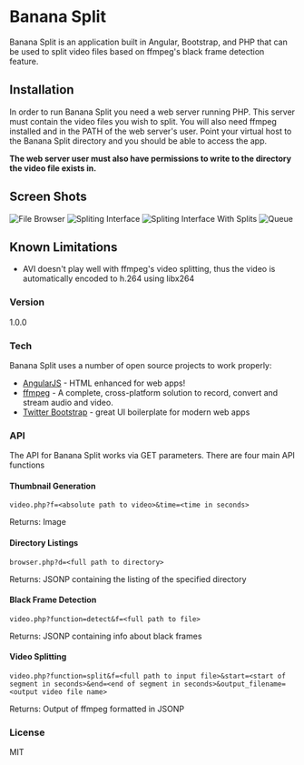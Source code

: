 # Banana Split

Banana Split is an application built in Angular, Bootstrap, and PHP that can be used to split video files based on ffmpeg's black frame detection feature.

## Installation

In order to run Banana Split you need a web server running PHP. This server must contain the video files you wish to split. You will also need ffmpeg installed and in the PATH of the web server's user. Point your virtual host to the Banana Split directory and you should be able to access the app.

**The web server user must also have permissions to write to the directory the video file exists in.**

## Screen Shots

![File Browser](https://cldup.com/CDo6Rq8b01.png "The file browser")
![Spliting Interface](https://cldup.com/nA7SAjPnCi.png "The main splitting interface")
![Spliting Interface With Splits](https://cldup.com/JiwElYOEG9.png "Naming segments of the video")
![Queue](https://cldup.com/WNQ2OYYqCX.png "Queue with a segment being processed")

## Known Limitations

 - AVI doesn't play well with ffmpeg's video splitting, thus the video is automatically encoded to h.264 using libx264

### Version
1.0.0

### Tech

Banana Split uses a number of open source projects to work properly:

* [AngularJS](https://angularjs.org/) - HTML enhanced for web apps!
* [ffmpeg](https://www.ffmpeg.org/) - A complete, cross-platform solution to record, convert and stream audio and video.
* [Twitter Bootstrap](http://getbootstrap.com/) - great UI boilerplate for modern web apps

### API

The API for Banana Split works via GET parameters. There are four main API functions

#### Thumbnail Generation
`video.php?f=<absolute path to video>&time=<time in seconds>`

Returns: Image

#### Directory Listings
`browser.php?d=<full path to directory>`

Returns: JSONP containing the listing of the specified directory

#### Black Frame Detection
`video.php?function=detect&f=<full path to file>`

Returns: JSONP containing info about black frames

#### Video Splitting
`video.php?function=split&f=<full path to input file>&start=<start of segment in seconds>&end=<end of segment in seconds>&output_filename=<output video file name>`

Returns: Output of ffmpeg formatted in JSONP

### License

MIT
